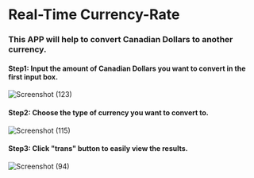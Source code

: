# Real-Time Currency-Rate
### This APP will help to convert Canadian Dollars to another currency.

#### Step1: Input the amount of Canadian Dollars you want to convert in the first input box.

![Screenshot (123)](https://user-images.githubusercontent.com/43207918/66447117-35414f80-ea1b-11e9-929b-63995877dbd8.png)

#### Step2: Choose the type of currency you want to convert to.

![Screenshot (115)](https://user-images.githubusercontent.com/43207918/65354946-c95b8c00-dbbe-11e9-8329-84b287a41889.png)

#### Step3: Click "trans" button to easily view the results.

![Screenshot (94)](https://user-images.githubusercontent.com/43207918/65003606-36bda300-d8c7-11e9-8405-2819d18e5d45.png)

